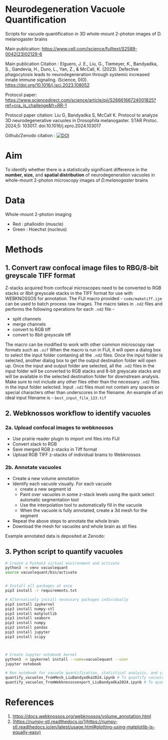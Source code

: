 # Neurodegeneration Vacuole Quantification
Scripts for vacuole quantification in 3D whole-mount 2-photon images of D. melanogaster brains

Main publication: https://www.cell.com/iscience/fulltext/S2589-0042(23)02129-6

Main publication Citation : Elguero, J. E., Liu, G., Tiemeyer, K., Bandyadka, S., Gandevia, H., Duro, L., Yan, Z., & McCall, K. (2023). Defective phagocytosis leads to neurodegeneration through systemic increased innate immune signaling. iScience, 0(0). https://doi.org/10.1016/j.isci.2023.108052

Protocol paper: https://www.sciencedirect.com/science/article/pii/S2666166724001825?ref=cra_js_challenge&fr=RR-1

Protocol paper citation: Liu G, Bandyadka S, McCall K. Protocol to analyze 3D neurodegenerative vacuoles in Drosophila melanogaster. STAR Protoc. 2024;5: 103017. doi:10.1016/j.xpro.2024.103017

Github/Zenodo citation : [![DOI](https://zenodo.org/badge/668340016.svg)](https://zenodo.org/doi/10.5281/zenodo.10810495)

# Aim

To identify whether there is a statistically significant difference in the **number, size,** and **spatial distribution** of neurodegeneration vacuoles in whole-mount 2-photon microscopy images of _D.melanogaster_ brains

# Data

Whole-mount 2-photon imaging

- Red : phalloidin (muscle)
- Green : Hoechst (nucleus)

# Methods

## 1. Convert raw confocal image files to RBG/8-bit greyscale TIFF format

Z-stacks acquired from confocal microscopes need to be converted to RGB stacks or 8bit greyscale stacks in the TIFF format for use with WEBKNOSSOS for annotation.
The FIJI macro provided - `code/maketiff.ijm` can be used to batch process raw images. 
The macro takes in `.nd2` files and performs the following operations for each `.nd2` file - 
	
- split channels
- merge channels 
- convert to RGB tiff 
- convert to 8bit greyscale tiff 

The macro can be modified to work with other common microscopy raw formats such as `.oif`
When the macro is run in FIJI, it will open a dialog box to select the input folder containing all the `.nd2` files. Once the input folder is selected, another dialog box to get the output destination folder will open up. Once the input and output folder are selected, all the `.nd2` files in the input folder will be converted to RGB stacks and 8-bit greyscale stacks and will be available in the selected destination folder for downstream analysis. 
Make sure to not include any other files other than the necessary `.nd2` files in the input folder selected. 
Input `.nd2` files must not contain any spaces or special characters other than underscores in the filename. An example of an ideal input filename is - `best_input_file_123.tif`


## 2. Webknossos workflow to identify vacuoles

### 2a. Upload confocal images to webknossos

- Use prairie reader plugin to import xml files into FIJI
- Convert stack to RGB
- Save merged RGB z-stacks in Tiff format
- Upload RGB TIFF z-stacks of individual brains to Webknossos

### 2b. Annotate vacuoles

- Create a new volume annotation 
- Identify each vacuole visually. For each vacuole
	- create a new segment id
	- Paint over vacuoles in some z-stack levels using the quick select automatic segmentation tool
	- Use the interpolation tool to automatically fill in the vacuole 
	- When the vacuole is fully annotated, create a 3d mesh for the segment
- Repeat the above steps to annotate the whole brain  
- Download the mesh for vacuoles and whole brain as stl files 


Example annotated data is deposited at Zenodo: 
## 3. Python script to quantify vacuoles

```bash
# Create a Python3 virtual environment and activate
python3 -m venv vacuolequant
source vacuolequant/bin/activate


# Install all packages at once 
pip3 install -r requirements.txt

# Alternatively install necessary packages individually 
pip3 install ipykernel 
pip3 install numpy-stl 
pip3 install matplotlib 
pip3 install seaborn
pip3 install numpy 
pip3 install pandas 
pip3 install jupyter
pip3 install scipy



# Create Jupyter notebook kernel
python3 -m ipykernel install --name=vacuolequant --user 
jupyter notebook 

# Run notebook for vacuole quantification, statistical analysis, and visualization
quantify_vacuoles_fromMesh_LiuBandyadka2024.ipynb # To quantify vacuoles from mesh files 
quantify_vacuoles_fromWebknossosexport_LiuBandyadka2024.ipynb # To quantify vacuoles from csv files 
```



# References

1. https://docs.webknossos.org/webknossos/volume_annotation.html  
2. [https://numpy-stl.readthedocs.io/](https://numpy-stl.readthedocs.io/en/latest/usage.html#plotting-using-matplotlib-is-equally-easy)
